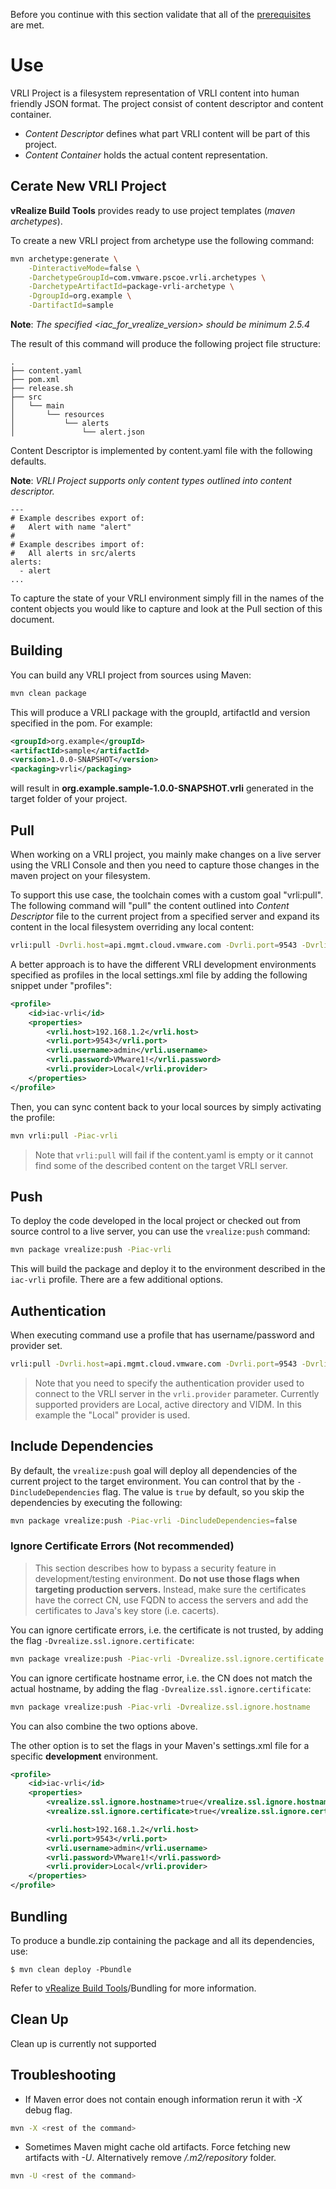 Before you continue with this section validate that all of the [prerequisites](./Setup-Developer-Workstation.md) are met.

# Use

VRLI Project is a filesystem representation of VRLI content into human friendly JSON format. The project consist of content descriptor and content container.

-   _Content Descriptor_ defines what part VRLI content will be part of this project.
-   _Content Container_ holds the actual content representation.

## Cerate New VRLI Project

**vRealize Build Tools** provides ready to use project templates (_maven archetypes_).

To create a new VRLI project from archetype use the following command:

```Bash
mvn archetype:generate \
    -DinteractiveMode=false \
    -DarchetypeGroupId=com.vmware.pscoe.vrli.archetypes \
    -DarchetypeArtifactId=package-vrli-archetype \
    -DgroupId=org.example \
    -DartifactId=sample
```

**Note**: _The specified <iac_for_vrealize_version> should be minimum 2.5.4_

The result of this command will produce the following project file structure:

```
.
├── content.yaml
├── pom.xml
├── release.sh
├── src
│   └── main
│       └── resources
│           └── alerts
│               └── alert.json
```

Content Descriptor is implemented by content.yaml file with the following defaults.

**Note**: _VRLI Project supports only content types outlined into content descriptor._

```
---
# Example describes export of:
#   Alert with name "alert"
#
# Example describes import of:
#   All alerts in src/alerts
alerts:
  - alert
...

```

To capture the state of your VRLI environment simply fill in the names of the content objects you would like to capture and look at the Pull section of this document.

## Building

You can build any VRLI project from sources using Maven:

```bash
mvn clean package
```

This will produce a VRLI package with the groupId, artifactId and version specified in the pom. For example:

```xml
<groupId>org.example</groupId>
<artifactId>sample</artifactId>
<version>1.0.0-SNAPSHOT</version>
<packaging>vrli</packaging>
```

will result in **org.example.sample-1.0.0-SNAPSHOT.vrli** generated in the target folder of your project.

## Pull

When working on a VRLI project, you mainly make changes on a live server using the VRLI Console and then you need to capture those changes in the maven project on your filesystem.

To support this use case, the toolchain comes with a custom goal "vrli:pull". The following command will "pull" the content outlined into _Content Descriptor_ file to the current project from a specified server and expand its content in the local filesystem overriding any local content:

```bash
vrli:pull -Dvrli.host=api.mgmt.cloud.vmware.com -Dvrli.port=9543 -Dvrli.provider=Local
```

A better approach is to have the different VRLI development environments specified as profiles in the local
settings.xml file by adding the following snippet under "profiles":

```xml
<profile>
    <id>iac-vrli</id>
    <properties>
        <vrli.host>192.168.1.2</vrli.host>
        <vrli.port>9543</vrli.port>
        <vrli.username>admin</vrli.username>
        <vrli.password>VMware1!</vrli.password>
        <vrli.provider>Local</vrli.provider>
    </properties>
</profile>
```

Then, you can sync content back to your local sources by simply activating the profile:

```bash
mvn vrli:pull -Piac-vrli
```

> Note that `vrli:pull` will fail if the content.yaml is empty or it cannot find some of the described content
> on the target VRLI server.

## Push

To deploy the code developed in the local project or checked out from source control to a live server, you can use
the `vrealize:push` command:

```bash
mvn package vrealize:push -Piac-vrli
```

This will build the package and deploy it to the environment described in the `iac-vrli` profile. There are a few
additional options.

## Authentication

When executing command use a profile that has username/password and provider set.

```bash
vrli:pull -Dvrli.host=api.mgmt.cloud.vmware.com -Dvrli.port=9543 -Dvrli.provider=Local -Dvrli.username={username} -Dvrli.password={password}
```

> Note that you need to specify the authentication provider used to connect to the VRLI server in the `vrli.provider` parameter. Currently supported providers are Local, active directory and VIDM. In this example the "Local" provider is used.

## Include Dependencies

By default, the `vrealize:push` goal will deploy all dependencies of the current project to the target
environment. You can control that by the `-DincludeDependencies` flag. The value is `true` by default, so you
skip the dependencies by executing the following:

```bash
mvn package vrealize:push -Piac-vrli -DincludeDependencies=false
```

### Ignore Certificate Errors (Not recommended)

> This section describes how to bypass a security feature in development/testing environment. **Do not use those flags when targeting production servers.** Instead, make sure the certificates have the correct CN, use FQDN to access the servers and add the certificates to Java's key store (i.e. cacerts).

You can ignore certificate errors, i.e. the certificate is not trusted, by adding the flag `-Dvrealize.ssl.ignore.certificate`:

```bash
mvn package vrealize:push -Piac-vrli -Dvrealize.ssl.ignore.certificate
```

You can ignore certificate hostname error, i.e. the CN does not match the actual hostname, by adding the flag `-Dvrealize.ssl.ignore.certificate`:

```bash
mvn package vrealize:push -Piac-vrli -Dvrealize.ssl.ignore.hostname
```

You can also combine the two options above.

The other option is to set the flags in your Maven's settings.xml file for a specific **development** environment.

```xml
<profile>
    <id>iac-vrli</id>
    <properties>
        <vrealize.ssl.ignore.hostname>true</vrealize.ssl.ignore.hostname>
        <vrealize.ssl.ignore.certificate>true</vrealize.ssl.ignore.certificate>

        <vrli.host>192.168.1.2</vrli.host>
        <vrli.port>9543</vrli.port>
        <vrli.username>admin</vrli.username>
        <vrli.password>VMware1!</vrli.password>
        <vrli.provider>Local</vrli.provider>
    </properties>
</profile>
```

## Bundling

To produce a bundle.zip containing the package and all its dependencies, use:

```
$ mvn clean deploy -Pbundle
```

Refer to [vRealize Build Tools](./setup-workstation-maven.md)/Bundling for more information.

## Clean Up

Clean up is currently not supported

## Troubleshooting

-   If Maven error does not contain enough information rerun it with _-X_ debug flag.

```Bash
mvn -X <rest of the command>
```

-   Sometimes Maven might cache old artifacts. Force fetching new artifacts with _-U_. Alternatively remove _<home>/.m2/repository_ folder.

```Bash
mvn -U <rest of the command>
```
